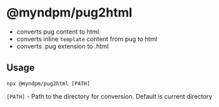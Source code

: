 
# @myndpm/pug2html

- converts pug content to html
- converts inline `template` content from pug to html
- converts .pug extension to .html

## Usage

```
npx @myndpm/pug2html [PATH]
```
`[PATH]` - Path to the directory for conversion. Default is current directory
